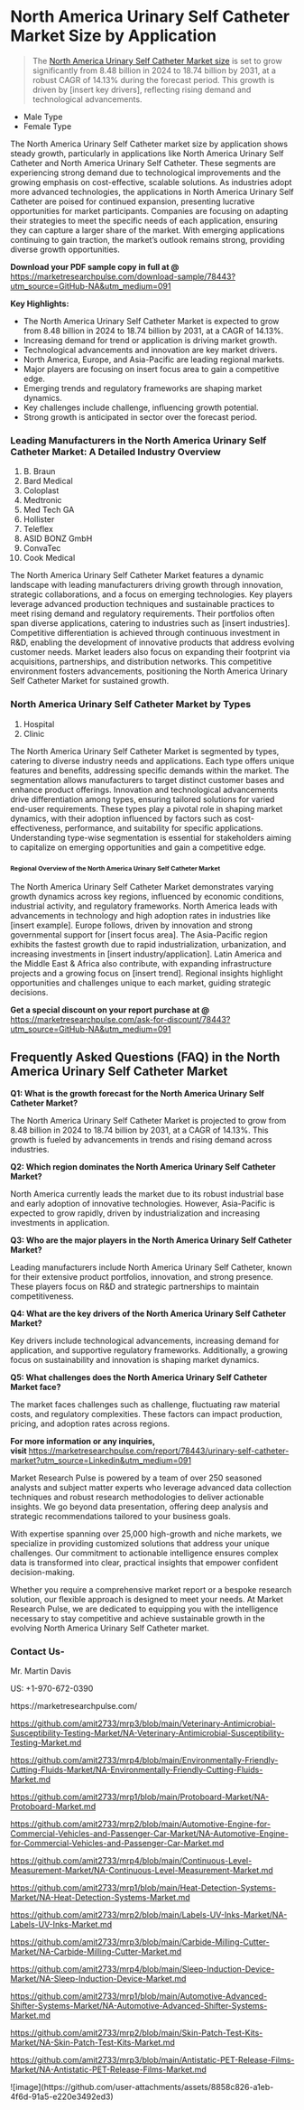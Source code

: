 <h1>North America Urinary Self Catheter Market&nbsp;Size by Application</h1><blockquote><p>The <a href="https://marketresearchpulse.com/download-sample/78443?utm_source=GitHub-NA&amp;utm_medium=091">North America Urinary Self Catheter Market size</a> is set to grow significantly from 8.48 billion in 2024 to 18.74 billion by 2031, at a robust CAGR of 14.13% during the forecast period. This growth is driven by [insert key drivers], reflecting rising demand and technological advancements.</p></blockquote><ul><li>Male Type <li> Female Type</li></ul><p>The North America Urinary Self Catheter market size by application shows steady growth, particularly in applications like North America Urinary Self Catheter and North America Urinary Self Catheter. These segments are experiencing strong demand due to technological improvements and the growing emphasis on cost-effective, scalable solutions. As industries adopt more advanced technologies, the applications in North America Urinary Self Catheter are poised for continued expansion, presenting lucrative opportunities for market participants. Companies are focusing on adapting their strategies to meet the specific needs of each application, ensuring they can capture a larger share of the market. With emerging applications continuing to gain traction, the market’s outlook remains strong, providing diverse growth opportunities.</p><p><strong>Download your PDF sample copy in full at @ </strong><a href="https://marketresearchpulse.com/download-sample/78443?utm_source=GitHub-NA&amp;utm_medium=091">https://marketresearchpulse.com/download-sample/78443?utm_source=GitHub-NA&amp;utm_medium=091</a></p><p><strong>Key Highlights: </strong></p><ul><li>The North America Urinary Self Catheter Market is expected to grow from 8.48 billion in 2024 to 18.74 billion by 2031, at a CAGR of 14.13%.</li><li>Increasing demand for trend or application is driving market growth.</li><li>Technological advancements and innovation are key market drivers.</li><li>North America, Europe, and Asia-Pacific are leading regional markets.</li><li>Major players are focusing on insert focus area to gain a competitive edge.</li><li>Emerging trends and regulatory frameworks are shaping market dynamics.</li><li>Key challenges include challenge, influencing growth potential.</li><li>Strong growth is anticipated in sector over the forecast period.</li></ul><h3>Leading Manufacturers in the North America Urinary Self Catheter Market: A Detailed Industry Overview</h3><ol><li>B. Braun</li><li>Bard Medical</li><li>Coloplast</li><li>Medtronic</li><li>Med Tech GA</li><li>Hollister</li><li>Teleflex</li><li>ASID BONZ GmbH</li><li>ConvaTec</li><li>Cook Medical</li></ol><div class="flex max-w-full flex-col flex-grow"><div class="min-h-8 text-message flex w-full flex-col items-end gap-2 whitespace-normal break-words [.text-message+&amp;]:mt-5" dir="auto" data-message-author-role="assistant" data-message-id="fd8432e4-4910-450d-b182-61b7bfb0a01f" data-message-model-slug="gpt-4o"><div class="flex w-full flex-col gap-1 empty:hidden first:pt-[3px]"><div class="markdown prose w-full break-words dark:prose-invert light"><p>The North America Urinary Self Catheter Market features a dynamic landscape with leading manufacturers driving growth through innovation, strategic collaborations, and a focus on emerging technologies. Key players leverage advanced production techniques and sustainable practices to meet rising demand and regulatory requirements. Their portfolios often span diverse applications, catering to industries such as [insert industries]. Competitive differentiation is achieved through continuous investment in R&amp;D, enabling the development of innovative products that address evolving customer needs. Market leaders also focus on expanding their footprint via acquisitions, partnerships, and distribution networks. This competitive environment fosters advancements, positioning the North America Urinary Self Catheter Market for sustained growth.</p></div></div></div></div><h3>North America Urinary Self Catheter Market by Types</h3><ol><li>Hospital <li> Clinic</li></ol><div class="flex max-w-full flex-col flex-grow"><div class="min-h-8 text-message flex w-full flex-col items-end gap-2 whitespace-normal break-words [.text-message+&amp;]:mt-5" dir="auto" data-message-author-role="assistant" data-message-id="084470be-0bb7-4664-bddf-5156b4f41249" data-message-model-slug="gpt-4o-mini"><div class="flex w-full flex-col gap-1 empty:hidden first:pt-[3px]"><div class="markdown prose w-full break-words dark:prose-invert light"><p>The North America Urinary Self Catheter Market is segmented by types, catering to diverse industry needs and applications. Each type offers unique features and benefits, addressing specific demands within the market. The segmentation allows manufacturers to target distinct customer bases and enhance product offerings. Innovation and technological advancements drive differentiation among types, ensuring tailored solutions for varied end-user requirements. These types play a pivotal role in shaping market dynamics, with their adoption influenced by factors such as cost-effectiveness, performance, and suitability for specific applications. Understanding type-wise segmentation is essential for stakeholders aiming to capitalize on emerging opportunities and gain a competitive edge.</p></div></div></div></div><h3><span style="font-size: 11px;">Regional Overview of the North America Urinary Self Catheter Market</span></h3><div class="flex max-w-full flex-col flex-grow"><div class="min-h-8 text-message flex w-full flex-col items-end gap-2 whitespace-normal break-words [.text-message+&amp;]:mt-5" dir="auto" data-message-author-role="assistant" data-message-id="e9038762-ce64-4e30-91c9-9bd413514231" data-message-model-slug="gpt-4o-mini"><div class="flex w-full flex-col gap-1 empty:hidden first:pt-[3px]"><div class="markdown prose w-full break-words dark:prose-invert light"><p>The North America Urinary Self Catheter Market demonstrates varying growth dynamics across key regions, influenced by economic conditions, industrial activity, and regulatory frameworks. North America leads with advancements in technology and high adoption rates in industries like [insert example]. Europe follows, driven by innovation and strong governmental support for [insert focus area]. The Asia-Pacific region exhibits the fastest growth due to rapid industrialization, urbanization, and increasing investments in [insert industry/application]. Latin America and the Middle East &amp; Africa also contribute, with expanding infrastructure projects and a growing focus on [insert trend]. Regional insights highlight opportunities and challenges unique to each market, guiding strategic decisions.</p></div></div></div></div><p><strong>Get a special discount on your report purchase at @ </strong><a href="https://marketresearchpulse.com/ask-for-discount/78443?utm_source=GitHub-NA&amp;utm_medium=091">https://marketresearchpulse.com/ask-for-discount/78443?utm_source=GitHub-NA&amp;utm_medium=091</a></p><h2>Frequently Asked Questions (FAQ) in the North America Urinary Self Catheter Market</h2><p><strong>Q1: What is the growth forecast for the North America Urinary Self Catheter Market?</strong></p><p>The North America Urinary Self Catheter Market is projected to grow from 8.48 billion in 2024 to 18.74 billion by 2031, at a CAGR of 14.13%. This growth is fueled by advancements in trends and rising demand across industries.</p><p><strong>Q2: Which region dominates the North America Urinary Self Catheter Market?</strong></p><p>North America currently leads the market due to its robust industrial base and early adoption of innovative technologies. However, Asia-Pacific is expected to grow rapidly, driven by industrialization and increasing investments in application.</p><p><strong>Q3: Who are the major players in the North America Urinary Self Catheter Market?</strong></p><p>Leading manufacturers include North America Urinary Self Catheter, known for their extensive product portfolios, innovation, and strong presence. These players focus on R&amp;D and strategic partnerships to maintain competitiveness.</p><p><strong>Q4: What are the key drivers of the North America Urinary Self Catheter Market?</strong></p><p>Key drivers include technological advancements, increasing demand for application, and supportive regulatory frameworks. Additionally, a growing focus on sustainability and innovation is shaping market dynamics.</p><p><strong>Q5: What challenges does the North America Urinary Self Catheter Market face?</strong></p><p>The market faces challenges such as challenge, fluctuating raw material costs, and regulatory complexities. These factors can impact production, pricing, and adoption rates across regions.</p><p><strong>For more information or any inquiries, visit&nbsp;</strong><a href="https://marketresearchpulse.com/report/78443/urinary-self-catheter-market?utm_source=Linkedin&utm_medium=091">https://marketresearchpulse.com/report/78443/urinary-self-catheter-market?utm_source=Linkedin&utm_medium=091</a></p><p>Market Research Pulse is powered by a team of over 250 seasoned analysts and subject matter experts who leverage advanced data collection techniques and robust research methodologies to deliver actionable insights. We go beyond data presentation, offering deep analysis and strategic recommendations tailored to your business goals.</p><p>With expertise spanning over 25,000 high-growth and niche markets, we specialize in providing customized solutions that address your unique challenges. Our commitment to actionable intelligence ensures complex data is transformed into clear, practical insights that empower confident decision-making.</p><p>Whether you require a comprehensive market report or a bespoke research solution, our flexible approach is designed to meet your needs. At Market Research Pulse, we are dedicated to equipping you with the intelligence necessary to stay competitive and achieve sustainable growth in the evolving North America Urinary Self Catheter market.</p><h3><strong>Contact Us-</strong></h3><p>Mr. Martin Davis</p><p>US: +1-970-672-0390</p><p>https://marketresearchpulse.com/</p><p><a href="https://github.com/amit2733/mrp3/blob/main/Veterinary-Antimicrobial-Susceptibility-Testing-Market/NA-Veterinary-Antimicrobial-Susceptibility-Testing-Market.md">https://github.com/amit2733/mrp3/blob/main/Veterinary-Antimicrobial-Susceptibility-Testing-Market/NA-Veterinary-Antimicrobial-Susceptibility-Testing-Market.md</a></p><p><a href="https://github.com/amit2733/mrp4/blob/main/Environmentally-Friendly-Cutting-Fluids-Market/NA-Environmentally-Friendly-Cutting-Fluids-Market.md">https://github.com/amit2733/mrp4/blob/main/Environmentally-Friendly-Cutting-Fluids-Market/NA-Environmentally-Friendly-Cutting-Fluids-Market.md</a></p><p><a href="https://github.com/amit2733/mrp1/blob/main/Protoboard-Market/NA-Protoboard-Market.md">https://github.com/amit2733/mrp1/blob/main/Protoboard-Market/NA-Protoboard-Market.md</a></p><p><a href="https://github.com/amit2733/mrp2/blob/main/Automotive-Engine-for-Commercial-Vehicles-and-Passenger-Car-Market/NA-Automotive-Engine-for-Commercial-Vehicles-and-Passenger-Car-Market.md">https://github.com/amit2733/mrp2/blob/main/Automotive-Engine-for-Commercial-Vehicles-and-Passenger-Car-Market/NA-Automotive-Engine-for-Commercial-Vehicles-and-Passenger-Car-Market.md</a></p><p><a href="https://github.com/amit2733/mrp4/blob/main/Continuous-Level-Measurement-Market/NA-Continuous-Level-Measurement-Market.md">https://github.com/amit2733/mrp4/blob/main/Continuous-Level-Measurement-Market/NA-Continuous-Level-Measurement-Market.md</a></p><p><a href="https://github.com/amit2733/mrp1/blob/main/Heat-Detection-Systems-Market/NA-Heat-Detection-Systems-Market.md">https://github.com/amit2733/mrp1/blob/main/Heat-Detection-Systems-Market/NA-Heat-Detection-Systems-Market.md</a></p><p><a href="https://github.com/amit2733/mrp2/blob/main/Labels-UV-Inks-Market/NA-Labels-UV-Inks-Market.md">https://github.com/amit2733/mrp2/blob/main/Labels-UV-Inks-Market/NA-Labels-UV-Inks-Market.md</a></p><p><a href="https://github.com/amit2733/mrp3/blob/main/Carbide-Milling-Cutter-Market/NA-Carbide-Milling-Cutter-Market.md">https://github.com/amit2733/mrp3/blob/main/Carbide-Milling-Cutter-Market/NA-Carbide-Milling-Cutter-Market.md</a></p><p><a href="https://github.com/amit2733/mrp4/blob/main/Sleep-Induction-Device-Market/NA-Sleep-Induction-Device-Market.md">https://github.com/amit2733/mrp4/blob/main/Sleep-Induction-Device-Market/NA-Sleep-Induction-Device-Market.md</a></p><p><a href="https://github.com/amit2733/mrp1/blob/main/Automotive-Advanced-Shifter-Systems-Market/NA-Automotive-Advanced-Shifter-Systems-Market.md">https://github.com/amit2733/mrp1/blob/main/Automotive-Advanced-Shifter-Systems-Market/NA-Automotive-Advanced-Shifter-Systems-Market.md</a></p><p><a href="https://github.com/amit2733/mrp2/blob/main/Skin-Patch-Test-Kits-Market/NA-Skin-Patch-Test-Kits-Market.md">https://github.com/amit2733/mrp2/blob/main/Skin-Patch-Test-Kits-Market/NA-Skin-Patch-Test-Kits-Market.md</a></p><p><a href="https://github.com/amit2733/mrp3/blob/main/Antistatic-PET-Release-Films-Market/NA-Antistatic-PET-Release-Films-Market.md">https://github.com/amit2733/mrp3/blob/main/Antistatic-PET-Release-Films-Market/NA-Antistatic-PET-Release-Films-Market.md</a></p>
![image](https://github.com/user-attachments/assets/8858c826-a1eb-4f6d-91a5-e220e3492ed3)
